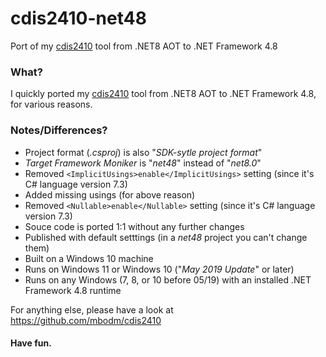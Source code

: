 # cdis2410-net48
Port of my [cdis2410](https://github.com/mbodm/cdis2410) tool from .NET8 AOT to .NET Framework 4.8

### What?

I quickly ported my [cdis2410](https://github.com/mbodm/cdis2410) tool from .NET8 AOT to .NET Framework 4.8, for various reasons.

### Notes/Differences?

- Project format (*.csproj*) is also "*SDK-sytle project format*"
- *Target Framework Moniker* is "*net48*" instead of "*net8.0*"
- Removed `<ImplicitUsings>enable</ImplicitUsings>` setting (since it's C# language version 7.3)
- Added missing usings (for above reason)
- Removed `<Nullable>enable</Nullable>` setting (since it's C# language version 7.3)
- Souce code is ported 1:1 without any further changes
- Published with default setttings (in a *net48* project you can't change them)
- Built on a Windows 10 machine
- Runs on Windows 11 or Windows 10 ("*May 2019 Update*" or later)
- Runs on any Windows (7, 8, or 10 before 05/19) with an installed .NET Framework 4.8 runtime

For anything else, please have a look at https://github.com/mbodm/cdis2410

#### Have fun.
